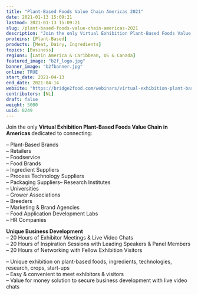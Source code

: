 ```yaml
---
title: "Plant-Based Foods Value Chain Americas 2021"
date: 2021-01-13 15:09:21
lastmod: 2021-01-13 15:09:21
slug: /plant-based-foods-value-chain-americas-2021
description: "Join the only Virtual Exhibition Plant-Based Foods Value Chain in Americas dedicated to connecting:– Plant-Based Brands– Retailers– Foodservice– Food Brands– Ingredient Suppliers– Process Technology Suppliers– Packaging Suppliers– Research Institutes– Universities– Grower Associations– Breeders– Marketing & Brand Agencies– Food Application Development Labs– HR Companies"
proteins: [Plant-Based]
products: [Meat, Dairy, Ingredients]
topics: [Business]
regions: [Latin America & Caribbean, US & Canada]
featured_image: "b2f_logo.jpg"
banner_image: "b2fbanner.jpg"
online: TRUE
start_date: 2021-04-13
end_date: 2021-04-14
website: "https://bridge2food.com/webinars/virtual-exhibition-plant-based-foods-value-chain-americas"
contributors: [NL]
draft: false
weight: 5000
uuid: 8249
---
```

<p>Join the only <strong>Virtual Exhibition Plant-Based Foods Value Chain in Americas </strong>dedicated to connecting:</p>
<p>– Plant-Based Brands<br />
– Retailers<br />
– Foodservice<br />
– Food Brands<br />
– Ingredient Suppliers<br />
– Process Technology Suppliers<br />
– Packaging Suppliers– Research Institutes<br />
– Universities<br />
– Grower Associations<br />
– Breeders<br />
– Marketing & Brand Agencies<br />
– Food Application Development Labs<br />
– HR Companies</p>
<p><strong>Unique Business Development</strong><br />
– 20 Hours of Exhibitor Meetings & Live Video Chats<br />
– 20 Hours of Inspiration Sessions with Leading Speakers & Panel Members<br />
– 20 Hours of Networking with Fellow Exhibition Visitors</p>
<p>– Unique exhibition on plant-based foods, ingredients, technologies, research, crops, start-ups<br />
– Easy & convenient to meet exhibitors & visitors<br />
– Value for money solution to secure business development with live video chats</p>
